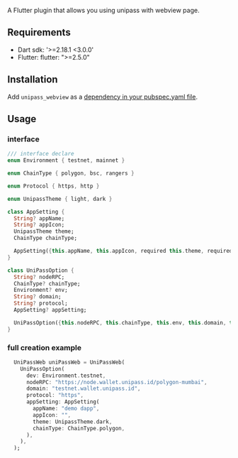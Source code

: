 A Flutter plugin that allows you using unipass with webview page.

## Requirements

- Dart sdk: '>=2.18.1 <3.0.0'
- Flutter: flutter: ">=2.5.0"

## Installation

Add `unipass_webview` as a [dependency in your pubspec.yaml file](https://flutter.io/using-packages/).

## Usage

### interface
```dart
/// interface declare
enum Environment { testnet, mainnet }

enum ChainType { polygon, bsc, rangers }

enum Protocol { https, http }

enum UnipassTheme { light, dark }

class AppSetting {
  String? appName;
  String? appIcon;
  UnipassTheme theme;
  ChainType chainType;

  AppSetting({this.appName, this.appIcon, required this.theme, required this.chainType});
}

class UniPassOption {
  String? nodeRPC;
  ChainType? chainType;
  Environment? env;
  String? domain;
  String? protocol;
  AppSetting? appSetting;

  UniPassOption({this.nodeRPC, this.chainType, this.env, this.domain, this.protocol, this.appSetting});
}
```

### full creation example
```dart
  UniPassWeb uniPassWeb = UniPassWeb(
    UniPassOption(
      dev: Environment.testnet,
      nodeRPC: "https://node.wallet.unipass.id/polygon-mumbai",
      domain: "testnet.wallet.unipass.id",
      protocol: "https",
      appSetting: AppSetting(
        appName: "demo dapp",
        appIcon: "",
        theme: UnipassTheme.dark,
        chainType: ChainType.polygon,
      ),
    ),
  );
```
